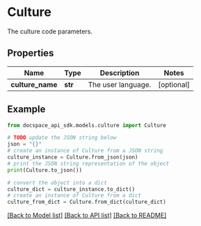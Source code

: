 # Culture
The culture code parameters.

## Properties

Name | Type | Description | Notes
------------ | ------------- | ------------- | -------------
**culture_name** | **str** | The user language. | [optional] 

## Example

```python
from docspace_api_sdk.models.culture import Culture

# TODO update the JSON string below
json = "{}"
# create an instance of Culture from a JSON string
culture_instance = Culture.from_json(json)
# print the JSON string representation of the object
print(Culture.to_json())

# convert the object into a dict
culture_dict = culture_instance.to_dict()
# create an instance of Culture from a dict
culture_from_dict = Culture.from_dict(culture_dict)
```
[[Back to Model list]](../README.md#documentation-for-models) [[Back to API list]](../README.md#documentation-for-api-endpoints) [[Back to README]](../README.md)


